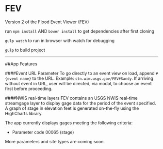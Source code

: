 # FEV
Version 2 of the Flood Event Viewer (FEV)

run `npm install` AND `bower install` to get dependencies after first cloning

`gulp watch` to run in browser with watch for debugging

`gulp` to build project

---

##App Features

####Event URL Parameter
To go directly to an event view on load, append `#{event name}` to the URL. Example: `stn.wim.usgs.gov/FEV#Sandy`.  If arriving without event in URL, user will be directed, via modal, to choose an event first before proceeding.

####NWIS real-time layers
FEV contains an USGS NWIS real-time streamgage layer to display gage data for the period of the event specified.  A graph of stage in elevation feet is generated on-the-fly using the HighCharts library.

The app currently displays gages meeting the following criteria:

 - Parameter code 00065 (stage)

More parameters and site types are coming soon.

